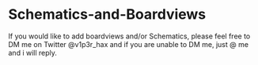 # Schematics-and-Boardviews
If you would like to add boardviews and/or Schematics, please feel free to DM me on Twitter @v1p3r_hax and if you are unable to DM me, just @ me and i will reply.
